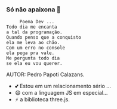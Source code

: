 ### Só não apaixona 👋

         Poema Dev ... 
    Todo dia me encanta
    a tal da programação.
    Quando penso que a conquisto
    ela me leva ao chão.
    Com um erro no console
    ela pega pra vale.
    Me pergunta todo dia
    se ela eu vou querer.
  
  AUTOR: Pedro Papoti Calazans.
  
- 💕 Estou em um relacionamento sério  ...
- 😄 com a linguagem JS em especial...
- ⚡ a biblioteca three.js.

